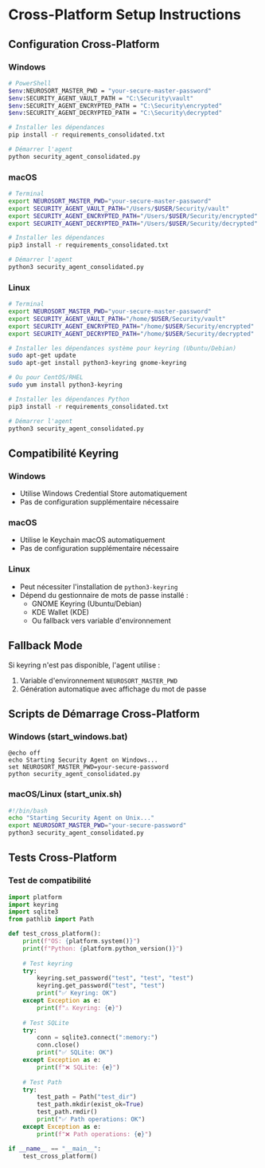 # Cross-Platform Setup Instructions

## Configuration Cross-Platform

### Windows
```bash
# PowerShell
$env:NEUROSORT_MASTER_PWD = "your-secure-master-password"
$env:SECURITY_AGENT_VAULT_PATH = "C:\Security\vault"
$env:SECURITY_AGENT_ENCRYPTED_PATH = "C:\Security\encrypted"
$env:SECURITY_AGENT_DECRYPTED_PATH = "C:\Security\decrypted"

# Installer les dépendances
pip install -r requirements_consolidated.txt

# Démarrer l'agent
python security_agent_consolidated.py
```

### macOS
```bash
# Terminal
export NEUROSORT_MASTER_PWD="your-secure-master-password"
export SECURITY_AGENT_VAULT_PATH="/Users/$USER/Security/vault"
export SECURITY_AGENT_ENCRYPTED_PATH="/Users/$USER/Security/encrypted"
export SECURITY_AGENT_DECRYPTED_PATH="/Users/$USER/Security/decrypted"

# Installer les dépendances
pip3 install -r requirements_consolidated.txt

# Démarrer l'agent
python3 security_agent_consolidated.py
```

### Linux
```bash
# Terminal
export NEUROSORT_MASTER_PWD="your-secure-master-password"
export SECURITY_AGENT_VAULT_PATH="/home/$USER/Security/vault"
export SECURITY_AGENT_ENCRYPTED_PATH="/home/$USER/Security/encrypted"
export SECURITY_AGENT_DECRYPTED_PATH="/home/$USER/Security/decrypted"

# Installer les dépendances système pour keyring (Ubuntu/Debian)
sudo apt-get update
sudo apt-get install python3-keyring gnome-keyring

# Ou pour CentOS/RHEL
sudo yum install python3-keyring

# Installer les dépendances Python
pip3 install -r requirements_consolidated.txt

# Démarrer l'agent
python3 security_agent_consolidated.py
```

## Compatibilité Keyring

### Windows
- Utilise Windows Credential Store automatiquement
- Pas de configuration supplémentaire nécessaire

### macOS
- Utilise le Keychain macOS automatiquement
- Pas de configuration supplémentaire nécessaire

### Linux
- Peut nécessiter l'installation de `python3-keyring`
- Dépend du gestionnaire de mots de passe installé :
  - GNOME Keyring (Ubuntu/Debian)
  - KDE Wallet (KDE)
  - Ou fallback vers variable d'environnement

## Fallback Mode

Si keyring n'est pas disponible, l'agent utilise :
1. Variable d'environnement `NEUROSORT_MASTER_PWD`
2. Génération automatique avec affichage du mot de passe

## Scripts de Démarrage Cross-Platform

### Windows (start_windows.bat)
```batch
@echo off
echo Starting Security Agent on Windows...
set NEUROSORT_MASTER_PWD=your-secure-password
python security_agent_consolidated.py
```

### macOS/Linux (start_unix.sh)
```bash
#!/bin/bash
echo "Starting Security Agent on Unix..."
export NEUROSORT_MASTER_PWD="your-secure-password"
python3 security_agent_consolidated.py
```

## Tests Cross-Platform

### Test de compatibilité
```python
import platform
import keyring
import sqlite3
from pathlib import Path

def test_cross_platform():
    print(f"OS: {platform.system()}")
    print(f"Python: {platform.python_version()}")
    
    # Test keyring
    try:
        keyring.set_password("test", "test", "test")
        keyring.get_password("test", "test")
        print("✅ Keyring: OK")
    except Exception as e:
        print(f"⚠️ Keyring: {e}")
    
    # Test SQLite
    try:
        conn = sqlite3.connect(":memory:")
        conn.close()
        print("✅ SQLite: OK")
    except Exception as e:
        print(f"❌ SQLite: {e}")
    
    # Test Path
    try:
        test_path = Path("test_dir")
        test_path.mkdir(exist_ok=True)
        test_path.rmdir()
        print("✅ Path operations: OK")
    except Exception as e:
        print(f"❌ Path operations: {e}")

if __name__ == "__main__":
    test_cross_platform()
```

